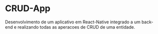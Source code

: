 # CRUD-App
Desenvolvimento de um aplicativo em React-Native integrado a um back-end e realizando todas as aperacoes de CRUD de uma entidade.
